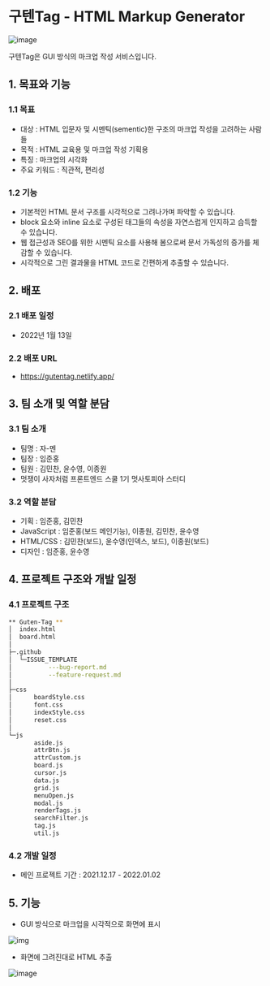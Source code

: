 # 구텐Tag - HTML Markup Generator
![image](https://user-images.githubusercontent.com/67459853/209906616-d5ed8ac1-5874-44f5-b163-752ee7a4cd2d.png)

구텐Tag은 GUI 방식의 마크업 작성 서비스입니다.

## 1. 목표와 기능
### 1.1 목표
- 대상 : HTML 입문자 및 시멘틱(sementic)한 구조의 마크업 작성을 고려하는 사람들
- 목적 : HTML 교육용 및 마크업 작성 기획용
- 특징 : 마크업의 시각화
- 주요 키워드 : 직관적, 편리성
### 1.2 기능
- 기본적인 HTML 문서 구조를 시각적으로 그려나가며 파악할 수 있습니다.
- block 요소와 inline 요소로 구성된 태그들의 속성을 자연스럽게 인지하고 습득할 수 있습니다.
- 웹 접근성과 SEO를 위한 시멘틱 요소를 사용해 봄으로써 문서 가독성의 증가를 체감할 수 있습니다.
- 시각적으로 그린 결과물을 HTML 코드로 간편하게 추출할 수 있습니다.

## 2. 배포
### 2.1 배포 일정
- 2022년 1월 13일
### 2.2 배포 URL
- https://gutentag.netlify.app/

## 3. 팀 소개 및 역할 분담
### 3.1 팀 소개
- 팀명 : 자-멘
- 팀장 : 임준홍
- 팀원 : 김민찬, 윤수영, 이종원
- 멋쟁이 사자처럼 프론트엔드 스쿨 1기 멋사토피아 스터디
### 3.2 역할 분담
- 기획 : 임준홍, 김민찬
- JavaScript : 임준홍(보드 메인기능), 이종원, 김민찬, 윤수영
- HTML/CSS : 김민찬(보드), 윤수영(인덱스, 보드), 이종원(보드)
- 디자인 : 임준홍, 윤수영

## 4. 프로젝트 구조와 개발 일정
### 4.1 프로젝트 구조
```bash
** Guten-Tag **
│  index.html
│  board.html
│
├─.github
│  └─ISSUE_TEMPLATE
│          ---bug-report.md
│          --feature-request.md
│
├─css
│      boardStyle.css
│      font.css
│      indexStyle.css
│      reset.css
│
└─js
       aside.js
       attrBtn.js
       attrCustom.js
       board.js
       cursor.js
       data.js
       grid.js
       menuOpen.js
       modal.js
       renderTags.js
       searchFilter.js
       tag.js
       util.js
```
### 4.2 개발 일정
- 메인 프로젝트 기간 : 2021.12.17 - 2022.01.02

## 5. 기능
- GUI 방식으로 마크업을 시각적으로 화면에 표시

![img](https://user-images.githubusercontent.com/67459853/209906732-283b49e9-3c2a-46d5-93ad-5d199e6f821b.gif)

- 화면에 그려진대로 HTML 추출

![image](https://user-images.githubusercontent.com/67459853/209906645-27a4bb6c-396d-4576-8207-48126fffbe9f.png)
